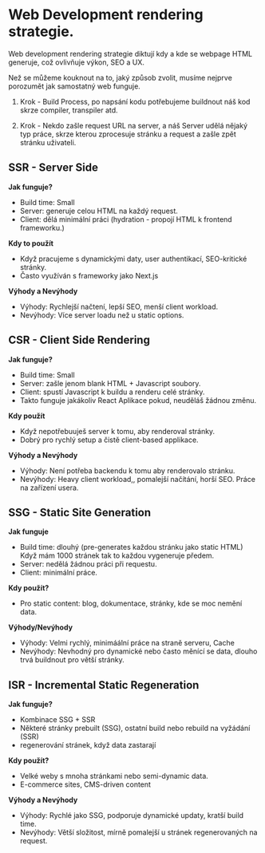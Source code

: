 # Web Development rendering strategie.

Web development rendering strategie diktují kdy a kde se webpage HTML generuje, což ovlivňuje výkon, SEO a UX.

Než se můžeme kouknout na to, jaký způsob zvolit, musíme nejprve porozumět jak samostatný web funguje.

1. Krok - Build Process,  po napsání kodu potřebujeme buildnout náš kod skrze compiler, transpiler atd.

2. Krok - Nekdo zašle request URL na server, a náš Server udělá nějaký typ práce, skrze kterou zprocesuje stránku a request a zašle zpět stránku uživateli. 

## SSR - Server Side 

**Jak funguje?**
- Build time: Small
- Server: generuje celou HTML na každý request.
- Client: dělá minimální práci (hydration - propojí HTML k frontend frameworku.)

**Kdy to použít**
- Když pracujeme s dynamickými daty, user authentikací, SEO-kritické stránky.
- Často využíván s frameworky jako Next.js

**Výhody a Nevýhody**
- Výhody: Rychlejší načtení, lepší SEO, menší client workload.
- Nevýhody: Více server loadu než u static options.

## CSR - Client Side Rendering

**Jak funguje?**
- Build time: Small
- Server: zašle jenom blank HTML + Javascript soubory.
- Client: spustí Javascript k buildu a renderu celé stránky.
- Takto funguje jakákoliv React Aplikace pokud, neuděláš žádnou změnu.

**Kdy použít**

- Když nepotřebuuješ server k tomu, aby renderoval stránky.
- Dobrý pro rychlý setup a čistě client-based applikace.

**Výhody a Nevýhody**
- Výhody: Není potřeba backendu k tomu aby renderovalo stránku.
- Nevýhody: Heavy client workload,, pomalejší načítání, horší SEO. Práce na zařízení usera.

## SSG - Static Site Generation

**Jak funguje**
- Build time: dlouhý (pre-generates každou stránku jako static HTML) Když mám 1000 stránek tak to každou vygeneruje předem.
- Server: nedělá žádnou práci při requestu.
- Client: minimální práce.

**Kdy použít?**
- Pro static content: blog, dokumentace, stránky, kde se moc nemění data.

**Výhody/Nevýhody**
- Výhody: Velmi rychlý, minimáální práce na straně serveru, Cache
- Nevýhody: Nevhodný pro dynamické nebo často měnící se data, dlouho trvá buildnout pro větší stránky.

## ISR - Incremental Static Regeneration

**Jak funguje?**
- Kombinace SSG + SSR
- Některé stránky prebuilt (SSG), ostatní build nebo rebuild na vyžádání (SSR)
- regenerování stránek, když data zastarají

**Kdy použít?**
- Velké weby s mnoha stránkami nebo semi-dynamic data.
- E-commerce sites, CMS-driven content

**Výhody a Nevýhody**
- Výhody: Rychlé jako SSG, podporuje dynamické updaty, kratší build time.
- Nevýhody: Větší složitost, mírně pomalejší u stránek regenerovaných na request.

